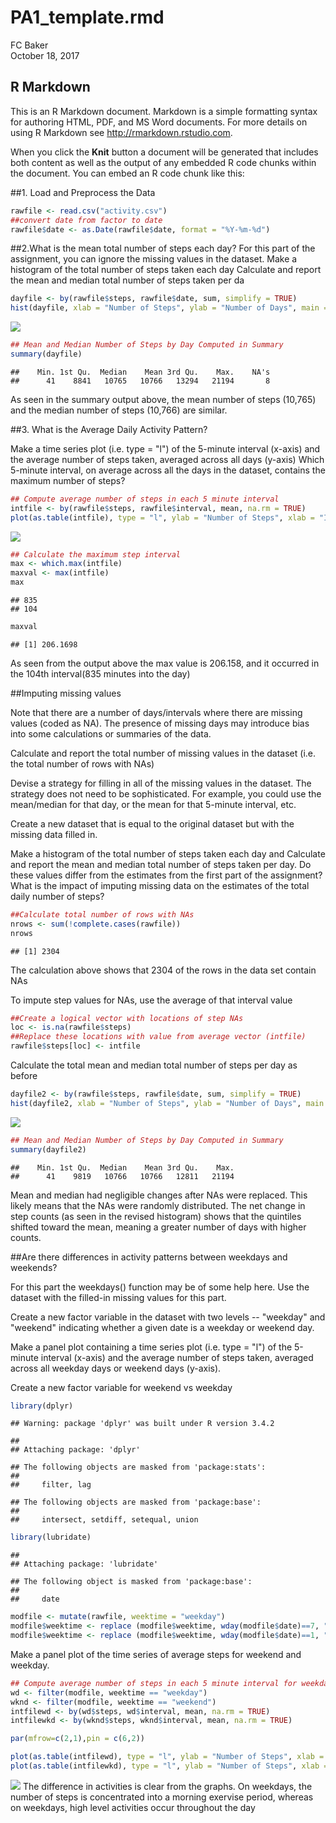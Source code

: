 # PA1_template.rmd
FC Baker  
October 18, 2017  



## R Markdown

This is an R Markdown document. Markdown is a simple formatting syntax for authoring HTML, PDF, and MS Word documents. For more details on using R Markdown see <http://rmarkdown.rstudio.com>.

When you click the **Knit** button a document will be generated that includes both content as well as the output of any embedded R code chunks within the document. You can embed an R code chunk like this:

##1. Load and Preprocess the Data

```r
rawfile <- read.csv("activity.csv")
##convert date from factor to date
rawfile$date <- as.Date(rawfile$date, format = "%Y-%m-%d")
```

##2.What is the mean total number of steps each day?
For this part of the assignment, you can ignore the missing values in the dataset.
Make a histogram of the total number of steps taken each day
Calculate and report the mean and median total number of steps taken per da

```r
dayfile <- by(rawfile$steps, rawfile$date, sum, simplify = TRUE)
hist(dayfile, xlab = "Number of Steps", ylab = "Number of Days", main = "Step Count Frequency")
```

![](PA1_template_files/figure-html/unnamed-chunk-2-1.png)<!-- -->

```r
## Mean and Median Number of Steps by Day Computed in Summary
summary(dayfile)
```

```
##    Min. 1st Qu.  Median    Mean 3rd Qu.    Max.    NA's 
##      41    8841   10765   10766   13294   21194       8
```
As seen in the summary output above, the mean number of steps (10,765) and the median number of steps (10,766) are similar.

##3. What is the Average Daily Activity Pattern?

Make a time series plot (i.e. type = "l") of the 5-minute interval (x-axis) and
the average number of steps taken, averaged across all days (y-axis)
Which 5-minute interval, on average across all the days in the dataset, contains the maximum number of steps?

```r
## Compute average number of steps in each 5 minute interval
intfile <- by(rawfile$steps, rawfile$interval, mean, na.rm = TRUE)
plot(as.table(intfile), type = "l", ylab = "Number of Steps", xlab = "Interval Number", main = "Variation in Number of Steps with Daily Time Interval")
```

![](PA1_template_files/figure-html/unnamed-chunk-3-1.png)<!-- -->

```r
## Calculate the maximum step interval
max <- which.max(intfile)
maxval <- max(intfile)
max
```

```
## 835 
## 104
```

```r
maxval
```

```
## [1] 206.1698
```
As seen from the output above the max value is 206.158, and it occurred in the 104th interval(835 minutes into the day)

##Imputing missing values

Note that there are a number of days/intervals where there are missing values (coded as NA). The presence of missing days may introduce bias into some calculations or summaries of the data.

Calculate and report the total number of missing values in the dataset (i.e. the total number of rows with NAs)

Devise a strategy for filling in all of the missing values in the dataset. The strategy does not need to be sophisticated. For example, you could use the mean/median for that day, or the mean for that 5-minute interval, etc.

Create a new dataset that is equal to the original dataset but with the missing data filled in.

Make a histogram of the total number of steps taken each day and Calculate and report the mean and median total number of steps taken per day. Do these values differ from the estimates from the first part of the assignment? What is the impact of imputing missing data on the estimates of the total daily number of steps?


```r
##Calculate total number of rows with NAs
nrows <- sum(!complete.cases(rawfile))
nrows
```

```
## [1] 2304
```
The calculation above shows that 2304 of the rows in the data set contain NAs

To impute step values for NAs, use the average of that interval value

```r
##Create a logical vector with locations of step NAs
loc <- is.na(rawfile$steps)
##Replace these locations with value from average vector (intfile)
rawfile$steps[loc] <- intfile
```
Calculate the total mean and median  total number of steps per day as before

```r
dayfile2 <- by(rawfile$steps, rawfile$date, sum, simplify = TRUE)
hist(dayfile2, xlab = "Number of Steps", ylab = "Number of Days", main = "Step Count Frequency")
```

![](PA1_template_files/figure-html/unnamed-chunk-6-1.png)<!-- -->

```r
## Mean and Median Number of Steps by Day Computed in Summary
summary(dayfile2)
```

```
##    Min. 1st Qu.  Median    Mean 3rd Qu.    Max. 
##      41    9819   10766   10766   12811   21194
```
Mean and median had negligible changes after NAs were replaced. This likely means that the NAs were randomly distributed. The net change in step counts (as seen in the revised histogram) shows that the quintiles shifted toward the mean, meaning a greater number of days with higher counts. 

##Are there differences in activity patterns between weekdays and weekends?

For this part the weekdays() function may be of some help here. Use the dataset with the filled-in missing values for this part.

Create a new factor variable in the dataset with two levels -- "weekday" and "weekend" indicating whether a given date is a weekday or weekend day.

Make a panel plot containing a time series plot (i.e. type = "l") of the 5-minute interval (x-axis) and the average number of steps taken, averaged across all weekday days or weekend days (y-axis).

Create a new factor variable for weekend vs weekday

```r
library(dplyr)
```

```
## Warning: package 'dplyr' was built under R version 3.4.2
```

```
## 
## Attaching package: 'dplyr'
```

```
## The following objects are masked from 'package:stats':
## 
##     filter, lag
```

```
## The following objects are masked from 'package:base':
## 
##     intersect, setdiff, setequal, union
```

```r
library(lubridate)
```

```
## 
## Attaching package: 'lubridate'
```

```
## The following object is masked from 'package:base':
## 
##     date
```

```r
modfile <- mutate(rawfile, weektime = "weekday")
modfile$weektime <- replace (modfile$weektime, wday(modfile$date)==7, "weekend")
modfile$weektime <- replace (modfile$weektime, wday(modfile$date)==1, "weekend")
```

Make a panel plot of the time series of average steps for weekend and weekday.

```r
## Compute average number of steps in each 5 minute interval for weekday and weekend
wd <- filter(modfile, weektime == "weekday")
wknd <- filter(modfile, weektime == "weekend")
intfilewd <- by(wd$steps, wd$interval, mean, na.rm = TRUE)
intfilewkd <- by(wknd$steps, wknd$interval, mean, na.rm = TRUE)

par(mfrow=c(2,1),pin = c(6,2))

plot(as.table(intfilewd), type = "l", ylab = "Number of Steps", xlab = "Interval Number", main = "Variation in Number of Weekday Steps with Daily Time Interval", ylim=c(0, 250))
plot(as.table(intfilewkd), type = "l", ylab = "Number of Steps", xlab = "Interval Number", main = "Variation in Number of Weekend Steps with Daily Time Interval", ylim=c(0, 250))
```

![](PA1_template_files/figure-html/unnamed-chunk-8-1.png)<!-- -->
The difference in activities is clear from the graphs.  On weekdays, the number of steps is concentrated into a morning exervise period, whereas on weekdays, high level activities occur throughout the day
